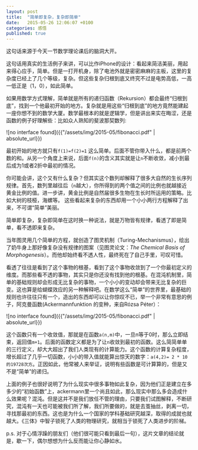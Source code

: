 ```yaml
---
layout: post
title:  "简单即复杂，复杂即简单"
date:   2015-05-26 12:06:07 +0100
categories: 感悟
published: true
---
```


这句话来源于今天一节数学理论课后的脑洞大开。

这句话用真实的生活例子来讲，可以比作iPhone的设计：看起来简洁美丽，用起来得心应手，简单。但是一打开机身，除了电池外就是密密麻麻的主板，这里的复杂度已经上了几个等级，复杂。但这些复杂归根到底又终究不过是电势高低，一高一低正是（1，0），如此简单。

如果用数学方式理解，简单就是所有的递归函数（Rekursion）都会最终“归根到底”，找到一个他最初开始的地方。复杂就是用这些“归根到底”的地方竟然能建起一座你想不到的数学大厦。数学最根本的就是逻辑学，但是讲出来实在晦涩，还是函数的例子好理解些：比如众人熟知的斐波那契数列:

![no interface found]({{"/assets/img/2015-05/fibonacci.pdf" | absolute_url}})

最初开始的地方就只有`f(1)=f(2)=1`
这么简单。后面不管你带入什么，都是前两个数的和。从另一个角度上来说，后面`f(n)`的含义其实就是让`n`不断收敛，减小到最后成为1或者2折中最初的情况。

你可能会讲，这个又有什么复杂？但其实这个数列却解释了很多大自然的生长序列规律。首先，数列里越往后（`n`越大），你所得到的两个值之间的比例也就越接近黄金比例的值。进一步讲，黄金比例是自然届很多生物在生长时所运用的策略。比如大树的枝桠，海螺等。
这些看起来复杂的东西却用一个小小两行方程解释了出来，不可谓“简单”美丽。

简单即复杂，复杂即简单在这时换一种说法，就是万物皆有规律，看透了即是简单，看不透即来复杂。

当年图灵用几个简单的方程，就创造了图灵机制（Turing-Mechanismus），绘出了奶牛身上那好像复杂没有规律的图案（见图灵论文：_The Chemical Basis of Morphogenesis_）。而他却始终看不透人性，最终死在了自己手里，可叹可惜。

看透了往往是看到了这个事物的根基，看到了这个事物收敛到了一个你最初定义的维度。而那些看不透的事物，其实只是你还没有找到他的根基。在混沌机制里，简单的基础规则却会形成无比复杂的事物，一个小小的变动却会带来无比复杂的巨变。这也算是给蝴蝶效应的另一种解释吧。在数学这么“简单”的世界里，最基础的规则也许往往只有一个，造出的东西却可以让你惊叹不已，举一个非常有意思的例子，阿克曼函数(Ackermannfunktion 的变种，来自Rózsa Péter）：

![no interface found]({{"/assets/img/2015-05/fibonacci.pdf" | absolute_url}})

这个函数只有一个收敛值，那就是在函数`a(n,m)`中，一旦n等于0时，那么立即结束，返回值`m+1`。后面的函数定义都是为了让`n`收敛到最初的函数。这么简简单单的三行定义，却大大超出了我们人类现有的计算能力。这个函数的计算复杂程度，增长超过了几乎一切函数，小小的带入值就能算出惊天的数字：`a(4,2)= 2 * 10 的19728次方`。正因如此，他常被人来举证，说明有些函数是可计算算的，但是又不是“简单”的递归。

上面的例子也很好说明了为什么现实中很多事物如此复杂，因为他们正是建立在多多少的“初始函数”上，ackermann里一个尚且如此，那么现实中那么多会造成什么效果呢？混沌。但是这并不是我们放任不管的理由，只要我们试图解释，不断研究，混沌有一天也可能被我们所了解，我们所要做的，就是去茧抽丝，剥离一切，寻找那最初的东西。这也是为什么一个国家的学科基础研究越深，取得的成就也就越大。《三体》中智子锁死了人类的物理研究，就相当于锁死了人类进步的阶梯。

p.s. 对于心情浮躁的朋友们（他们很可能只看到最后一句），这片文章的结论就是，歇一下，偶尔想想为什么反而能让你心静如水。
